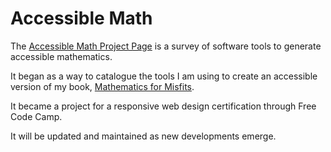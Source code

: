 # Accessible Math

The [Accessible Math Project Page](https://mathematicsformisfits.github.io/accessiblemath/accessible_math_documentation_page.html) is a survey of software tools to generate accessible mathematics.

It began as a way to catalogue the tools I am using to create an accessible version of my book, [Mathematics for Misfits](https://linktr.ee/mathematicsformisfits).

It became a project for a responsive web design certification through Free Code Camp.

It will be updated and maintained as new developments emerge.
